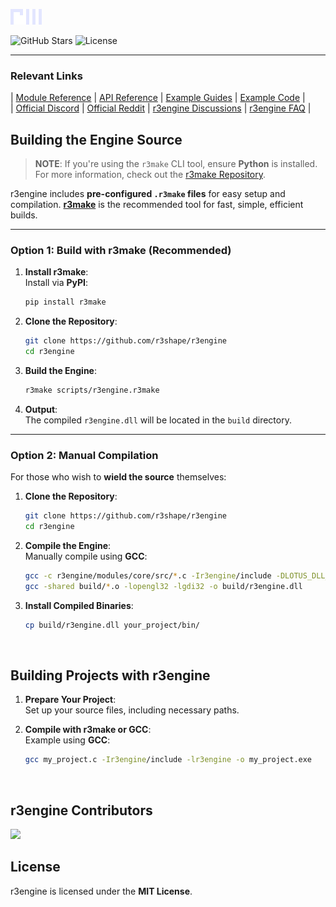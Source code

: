 ![r3engine](r3engine/assets/r3-sticker.png)

![GitHub Stars](https://img.shields.io/github/stars/r3shape/r3engine?style=for-the-badge&label=stars&labelColor=black&color=white)
![License](https://img.shields.io/badge/mit-badge?style=for-the-badge&logo=mit&logoColor=white&label=License&labelColor=black&color=white)

---

### Relevant Links

| [Module Reference](https://github.com/r3shape/r3engine/blob/main/docs/module_ref/module_ref.md) | [API Reference](https://github.com/r3shape/r3engine/blob/main/docs/api_ref/api_ref.md) | [Example Guides](https://github.com/r3shape/r3engine/blob/main/docs/examples/examples.md) |  [Example Code](https://github.com/r3shape/r3engine/tree/main/examples) |   
| [Official Discord](https://discord.gg/kreGBCVsQQ) | [Official Reddit](https://www.reddit.com/r/r3engineEngine/) | [r3engine Discussions](https://github.com/r3shape/r3engine/discussions) | [r3engine FAQ](https://github.com/r3shape/r3engine/wiki/r3engine-FAQ) |  


## Building the Engine Source

> **NOTE**: If you're using the `r3make` CLI tool, ensure **Python** is installed. For more information, check out the [r3make Repository](https://github.com/r3shape/r3make).

r3engine includes **pre-configured `.r3make` files** for easy setup and compilation. **[r3make](https://github.com/r3shape/r3make)** is the recommended tool for fast, simple, efficient builds.

---

### Option 1: Build with **r3make** (Recommended)

1. **Install r3make**:  
   Install via **PyPI**:  
   ```bash
   pip install r3make
   ```

2. **Clone the Repository**:  
   ```bash
   git clone https://github.com/r3shape/r3engine
   cd r3engine
   ```

3. **Build the Engine**:  
   ```bash
   r3make scripts/r3engine.r3make
   ```

4. **Output**:  
   The compiled `r3engine.dll` will be located in the `build` directory.

---

### Option 2: Manual Compilation

For those who wish to **wield the source** themselves:

1. **Clone the Repository**:  
   ```bash
   git clone https://github.com/r3shape/r3engine
   cd r3engine
   ```

2. **Compile the Engine**:  
   Manually compile using **GCC**:  
   ```bash
   gcc -c r3engine/modules/core/src/*.c -Ir3engine/include -DLOTUS_DLL_EXPORT -o build/*.o
   gcc -shared build/*.o -lopengl32 -lgdi32 -o build/r3engine.dll
   ```

3. **Install Compiled Binaries**:  
   ```bash
   cp build/r3engine.dll your_project/bin/
   ```

<br>

## Building Projects with **r3engine**

1. **Prepare Your Project**:  
   Set up your source files, including necessary paths.

2. **Compile with r3make or GCC**:  
   Example using **GCC**:  
   ```bash
   gcc my_project.c -Ir3engine/include -lr3engine -o my_project.exe
   ```

<br>

## r3engine Contributors

<a href="https://github.com/r3shape/r3engine/graphs/contributors">
  <img src="https://contrib.rocks/image?repo=r3shape/r3engine&max=500&columns=20&anon=1" />
</a>

<br>

## License

r3engine is licensed under the **MIT License**.
